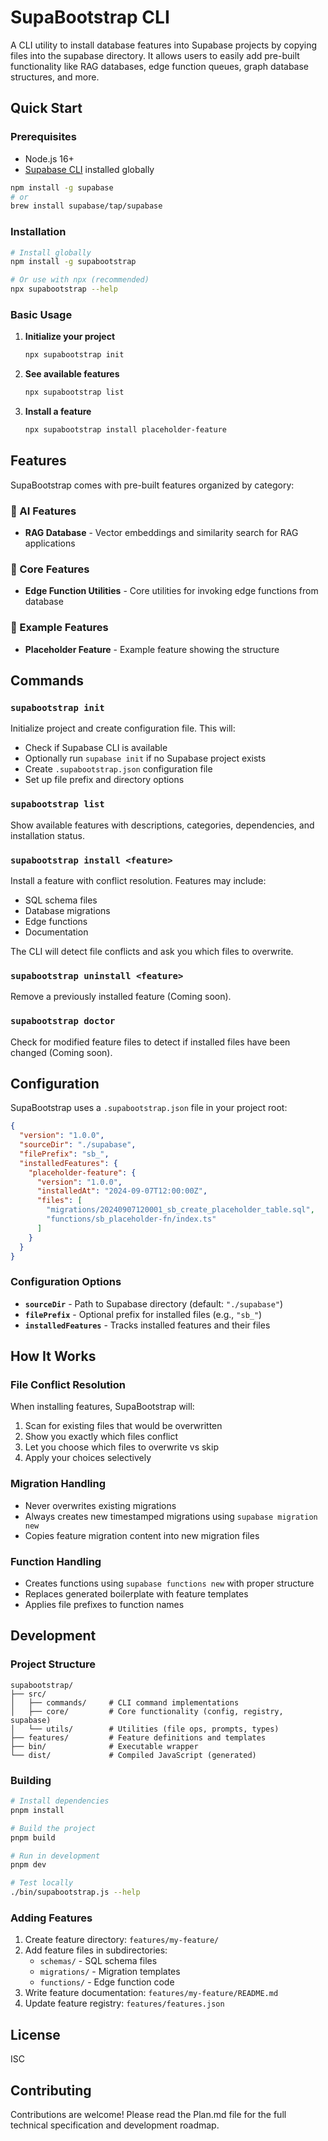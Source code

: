 # SupaBootstrap CLI

A CLI utility to install database features into Supabase projects by copying files into the supabase directory. It allows users to easily add pre-built functionality like RAG databases, edge function queues, graph database structures, and more.

## Quick Start

### Prerequisites

- Node.js 16+ 
- [Supabase CLI](https://supabase.com/docs/guides/cli) installed globally

```bash
npm install -g supabase
# or
brew install supabase/tap/supabase
```

### Installation

```bash
# Install globally
npm install -g supabootstrap

# Or use with npx (recommended)
npx supabootstrap --help
```

### Basic Usage

1. **Initialize your project**
   ```bash
   npx supabootstrap init
   ```

2. **See available features**
   ```bash
   npx supabootstrap list
   ```

3. **Install a feature**
   ```bash
   npx supabootstrap install placeholder-feature
   ```

## Features

SupaBootstrap comes with pre-built features organized by category:

### 🤖 AI Features
- **RAG Database** - Vector embeddings and similarity search for RAG applications

### 🔧 Core Features  
- **Edge Function Utilities** - Core utilities for invoking edge functions from database

### 📝 Example Features
- **Placeholder Feature** - Example feature showing the structure

## Commands

### `supabootstrap init`
Initialize project and create configuration file. This will:
- Check if Supabase CLI is available
- Optionally run `supabase init` if no Supabase project exists  
- Create `.supabootstrap.json` configuration file
- Set up file prefix and directory options

### `supabootstrap list`
Show available features with descriptions, categories, dependencies, and installation status.

### `supabootstrap install <feature>`
Install a feature with conflict resolution. Features may include:
- SQL schema files 
- Database migrations
- Edge functions
- Documentation

The CLI will detect file conflicts and ask you which files to overwrite.

### `supabootstrap uninstall <feature>`
Remove a previously installed feature (Coming soon).

### `supabootstrap doctor` 
Check for modified feature files to detect if installed files have been changed (Coming soon).

## Configuration

SupaBootstrap uses a `.supabootstrap.json` file in your project root:

```json
{
  "version": "1.0.0",
  "sourceDir": "./supabase",
  "filePrefix": "sb_",
  "installedFeatures": {
    "placeholder-feature": {
      "version": "1.0.0", 
      "installedAt": "2024-09-07T12:00:00Z",
      "files": [
        "migrations/20240907120001_sb_create_placeholder_table.sql",
        "functions/sb_placeholder-fn/index.ts"
      ]
    }
  }
}
```

### Configuration Options

- **`sourceDir`** - Path to Supabase directory (default: `"./supabase"`)
- **`filePrefix`** - Optional prefix for installed files (e.g., `"sb_"`)
- **`installedFeatures`** - Tracks installed features and their files

## How It Works

### File Conflict Resolution
When installing features, SupaBootstrap will:
1. Scan for existing files that would be overwritten
2. Show you exactly which files conflict
3. Let you choose which files to overwrite vs skip
4. Apply your choices selectively

### Migration Handling  
- Never overwrites existing migrations
- Always creates new timestamped migrations using `supabase migration new`
- Copies feature migration content into new migration files

### Function Handling
- Creates functions using `supabase functions new` with proper structure
- Replaces generated boilerplate with feature templates
- Applies file prefixes to function names

## Development

### Project Structure
```
supabootstrap/
├── src/
│   ├── commands/     # CLI command implementations
│   ├── core/         # Core functionality (config, registry, supabase)
│   └── utils/        # Utilities (file ops, prompts, types)  
├── features/         # Feature definitions and templates
├── bin/              # Executable wrapper
└── dist/             # Compiled JavaScript (generated)
```

### Building

```bash
# Install dependencies
pnpm install

# Build the project
pnpm build

# Run in development  
pnpm dev

# Test locally
./bin/supabootstrap.js --help
```

### Adding Features

1. Create feature directory: `features/my-feature/`
2. Add feature files in subdirectories:
   - `schemas/` - SQL schema files
   - `migrations/` - Migration templates  
   - `functions/` - Edge function code
3. Write feature documentation: `features/my-feature/README.md`
4. Update feature registry: `features/features.json`

## License

ISC

## Contributing

Contributions are welcome! Please read the Plan.md file for the full technical specification and development roadmap.
